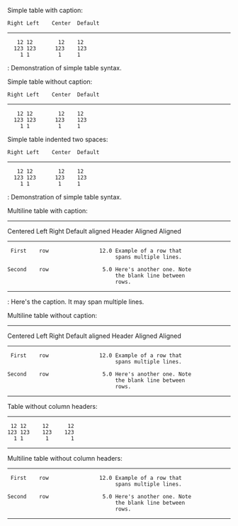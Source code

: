 Simple table with caption:

    Right Left    Center  Default
  ------- ------ -------- ---------
       12 12        12    12
      123 123      123    123
        1 1         1     1

  : Demonstration of simple table syntax.

Simple table without caption:

    Right Left    Center  Default
  ------- ------ -------- ---------
       12 12        12    12
      123 123      123    123
        1 1         1     1

Simple table indented two spaces:

    Right Left    Center  Default
  ------- ------ -------- ---------
       12 12        12    12
      123 123      123    123
        1 1         1     1

  : Demonstration of simple table syntax.

Multiline table with caption:

  --------------------------------------------------------------
   Centered   Left              Right Default aligned
    Header    Aligned         Aligned 
  ----------- ---------- ------------ --------------------------
     First    row                12.0 Example of a row that
                                      spans multiple lines.

    Second    row                 5.0 Here's another one. Note
                                      the blank line between
                                      rows.
  --------------------------------------------------------------

  : Here's the caption. It may span multiple lines.

Multiline table without caption:

  --------------------------------------------------------------
   Centered   Left              Right Default aligned
    Header    Aligned         Aligned 
  ----------- ---------- ------------ --------------------------
     First    row                12.0 Example of a row that
                                      spans multiple lines.

    Second    row                 5.0 Here's another one. Note
                                      the blank line between
                                      rows.
  --------------------------------------------------------------

Table without column headers:

  ----- ----- ----- -----
     12 12     12      12
    123 123    123    123
      1 1       1       1
  ----- ----- ----- -----

Multiline table without column headers:

  ----------- ---------- ------------ --------------------------
     First    row                12.0 Example of a row that
                                      spans multiple lines.

    Second    row                 5.0 Here's another one. Note
                                      the blank line between
                                      rows.
  ----------- ---------- ------------ --------------------------


